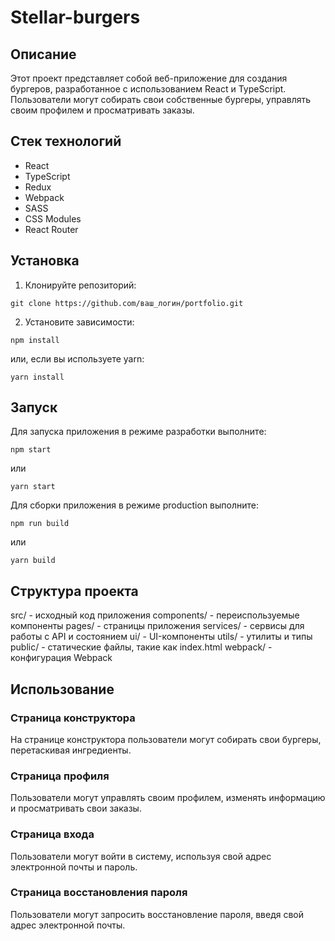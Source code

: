 # Stellar-burgers

## Описание

Этот проект представляет собой веб-приложение для создания бургеров, разработанное с использованием React и TypeScript. Пользователи могут собирать свои собственные бургеры, управлять своим профилем и просматривать заказы.

## Стек технологий

- React
- TypeScript
- Redux
- Webpack
- SASS
- CSS Modules
- React Router

## Установка

1. Клонируйте репозиторий:

```
git clone https://github.com/ваш_логин/portfolio.git
```

2. Установите зависимости:
```
npm install
```
или, если вы используете yarn:
```
yarn install
```
## Запуск
Для запуска приложения в режиме разработки выполните:
```
npm start
```
или
```
yarn start
```

Для сборки приложения в режиме production выполните:
```
npm run build
```
или
```
yarn build
```

## Структура проекта
src/ - исходный код приложения
components/ - переиспользуемые компоненты
pages/ - страницы приложения
services/ - сервисы для работы с API и состоянием
ui/ - UI-компоненты
utils/ - утилиты и типы
public/ - статические файлы, такие как index.html
webpack/ - конфигурация Webpack

## Использование
### Страница конструктора
На странице конструктора пользователи могут собирать свои бургеры, перетаскивая ингредиенты.

### Страница профиля
Пользователи могут управлять своим профилем, изменять информацию и просматривать свои заказы.

### Страница входа
Пользователи могут войти в систему, используя свой адрес электронной почты и пароль.

### Страница восстановления пароля
Пользователи могут запросить восстановление пароля, введя свой адрес электронной почты.
